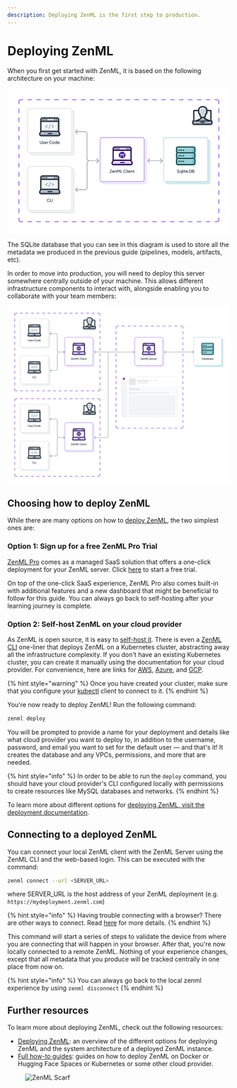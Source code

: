 ```yaml
---
description: Deploying ZenML is the first step to production.
---
```


# Deploying ZenML

When you first get started with ZenML, it is based on the following architecture on your machine:

![Scenario 1: ZenML default local configuration](../../.gitbook/assets/Scenario1.png)

The SQLite database that you can see in this diagram is used to store all the metadata we produced in the previous guide (pipelines, models, artifacts, etc).

In order to move into production, you will need to deploy this server somewhere centrally outside of your machine. This allows different infrastructure components to interact with, alongside enabling you to collaborate with your team members:

![Scenario 3: Deployed ZenML Server](../../.gitbook/assets/Scenario3.2.png)

## Choosing how to deploy ZenML

While there are many options on how to [deploy ZenML](../../getting-started/deploying-zenml/README.md), the two simplest ones are:

### Option 1: Sign up for a free ZenML Pro Trial

[ZenML Pro](https://zenml.io/pro) comes as a managed SaaS solution that offers a one-click deployment for your ZenML server. Click [here](https://cloud.zenml.io/?utm\_source=docs\&utm\_medium=referral\_link\&utm\_campaign=cloud\_promotion\&utm\_content=signup\_link) to start a free trial.

On top of the one-click SaaS experience, ZenML Pro also comes built-in with additional features and a new dashboard that might be beneficial to follow for this guide. You can always go back to self-hosting after your learning journey is complete.

### Option 2: Self-host ZenML on your cloud provider

As ZenML is open source, it is easy to [self-host it](../../getting-started/deploying-zenml/README.md). There is even a [ZenML CLI](../../getting-started/deploying-zenml/deploy-with-zenml-cli.md) one-liner that deploys ZenML on a Kubernetes cluster, abstracting away all the infrastructure complexity. If you don't have an existing Kubernetes cluster, you can create it manually using the documentation for your cloud provider. For convenience, here are links for [AWS](https://docs.aws.amazon.com/eks/latest/userguide/create-cluster.html), [Azure](https://learn.microsoft.com/en-us/azure/aks/learn/quick-kubernetes-deploy-portal?tabs=azure-cli), and [GCP](https://cloud.google.com/kubernetes-engine/docs/how-to/creating-a-zonal-cluster#before\_you\_begin).

{% hint style="warning" %}
Once you have created your cluster, make sure that you configure your [kubectl](https://kubernetes.io/docs/tasks/tools/#kubectl) client to connect to it.
{% endhint %}

You're now ready to deploy ZenML! Run the following command:

```bash
zenml deploy
```

You will be prompted to provide a name for your deployment and details like what cloud provider you want to deploy to, in addition to the username, password, and email you want to set for the default user — and that's it! It creates the database and any VPCs, permissions, and more that are needed.

{% hint style="info" %}
In order to be able to run the `deploy` command, you should have your cloud provider's CLI configured locally with permissions to create resources like MySQL databases and networks.
{% endhint %}

To learn more about different options for [deploying ZenML, visit the deployment documentation](../../getting-started/deploying-zenml/README.md).

## Connecting to a deployed ZenML

You can connect your local ZenML client with the ZenML Server using the ZenML CLI and the web-based login. This can be executed with the command:

```bash
zenml connect --url <SERVER_URL>
```

where SERVER\_URL is the host address of your ZenML deployment (e.g. `https://mydeployment.zenml.com`)

{% hint style="info" %}
Having trouble connecting with a browser? There are other ways to connect. Read [here](../../how-to/connecting-to-zenml/README.md) for more details.
{% endhint %}

This command will start a series of steps to validate the device from where you are connecting that will happen in your browser. After that, you're now locally connected to a remote ZenML. Nothing of your experience changes, except that all metadata that you produce will be tracked centrally in one place from now on.

{% hint style="info" %}
You can always go back to the local zenml experience by using `zenml disconnect`
{% endhint %}

## Further resources

To learn more about deploying ZenML, check out the following resources:

- [Deploying ZenML](../../getting-started/deploying-zenml.md): an overview of
  the different options for deploying ZenML and the system architecture of a
  deployed ZenML instance.
- [Full how-to guides](../../how-to/deploy-zenml/README.md): guides on how to
  deploy ZenML on Docker or Hugging Face Spaces or Kubernetes or some other cloud
  provider.

<figure><img src="https://static.scarf.sh/a.png?x-pxid=f0b4f458-0a54-4fcd-aa95-d5ee424815bc" alt="ZenML Scarf"><figcaption></figcaption></figure>
